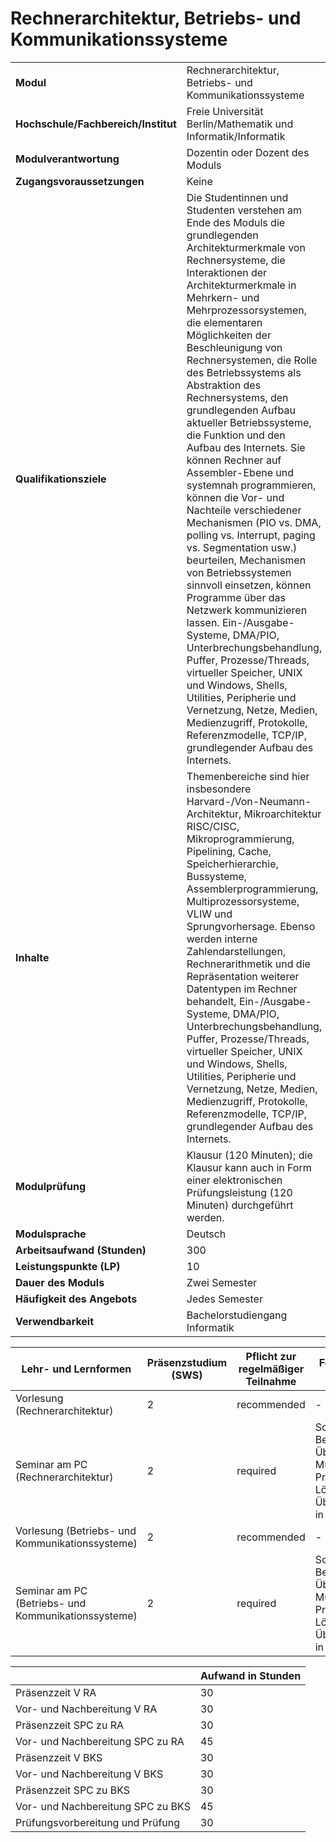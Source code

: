 # Rechnerarchitektur, Betriebs- und Kommunikationssysteme

| | |
|-|-|
|**Modul**                           | Rechnerarchitektur, Betriebs- und Kommunikationssysteme |
|**Hochschule/Fachbereich/Institut** | Freie Universität Berlin/Mathematik und Informatik/Informatik |
|**Modulverantwortung**              | Dozentin oder Dozent des Moduls |
|**Zugangsvoraussetzungen**          | Keine |
|**Qualifikationsziele**             | Die Studentinnen und Studenten verstehen am Ende des Moduls die grundlegenden Architekturmerkmale von Rechnersysteme, die Interaktionen der Architekturmerkmale in Mehrkern- und Mehrprozessorsystemen, die elementaren Möglichkeiten der Beschleunigung von Rechnersystemen, die Rolle des Betriebssystems als Abstraktion des Rechnersystems, den grundlegenden Aufbau aktueller Betriebssysteme, die Funktion und den Aufbau des Internets. Sie können Rechner auf Assembler-Ebene und systemnah programmieren, können die Vor- und Nachteile verschiedener Mechanismen (PIO vs. DMA, polling vs. Interrupt, paging vs. Segmentation usw.) beurteilen, Mechanismen von Betriebssystemen sinnvoll einsetzen, können Programme über das Netzwerk kommunizieren lassen. Ein-/Ausgabe-Systeme, DMA/PIO, Unterbrechungsbehandlung, Puffer, Prozesse/Threads, virtueller Speicher, UNIX und Windows, Shells, Utilities, Peripherie und Vernetzung, Netze, Medien, Medienzugriff, Protokolle, Referenzmodelle, TCP/IP, grundlegender Aufbau des Internets. |
|**Inhalte**                         | Themenbereiche sind hier insbesondere Harvard-/Von-Neumann-Architektur, Mikroarchitektur RISC/CISC, Mikroprogrammierung, Pipelining, Cache, Speicherhierarchie, Bussysteme, Assemblerprogrammierung, Multiprozessorsysteme, VLIW und Sprungvorhersage. Ebenso werden interne Zahlendarstellungen, Rechnerarithmetik und die Repräsentation weiterer Datentypen im Rechner behandelt, Ein-/Ausgabe-Systeme, DMA/PIO, Unterbrechungsbehandlung, Puffer, Prozesse/Threads, virtueller Speicher, UNIX und Windows, Shells, Utilities, Peripherie und Vernetzung, Netze, Medien, Medienzugriff, Protokolle, Referenzmodelle, TCP/IP, grundlegender Aufbau des Internets. |
|**Modulprüfung**                    | Klausur (120 Minuten); die Klausur kann auch in Form einer elektronischen Prüfungsleistung (120 Minuten) durchgeführt werden. |
|**Modulsprache**                    | Deutsch |
|**Arbeitsaufwand (Stunden)**        | 300|
|**Leistungspunkte (LP)**            | 10 |
|**Dauer des Moduls**                | Zwei Semester |
|**Häufigkeit des Angebots**         | Jedes Semester |
|**Verwendbarkeit**                  | Bachelorstudiengang Informatik |

| Lehr- und Lernformen | Präsenzstudium <br> (SWS) | Pflicht zur regelmäßiger Teilnahme | Formen aktiver Teilnahme |
| ---------------------|---------------------------|------------------------------------|------------------------- |
| Vorlesung (Rechnerarchitektur) | 2 | recommended | - |
| Seminar am PC (Rechnerarchitektur) | 2 | required | Schriftliche Bearbeitung der Übungsblätter; Mündliche Präsentation der Lösungen von Übungsaufgaben in den Übungen |
| Vorlesung (Betriebs- und Kommunikationssysteme) | 2 | recommended | - |
| Seminar am PC (Betriebs- und Kommunikationssysteme) | 2 | required | Schriftliche Bearbeitung der Übungsblätter; Mündliche Präsentation der Lösungen von Übungsaufgaben in den Übungen |

|   | Aufwand in Stunden |
| - |--------------------|
| Präsenzzeit V RA | 30 |
| Vor- und Nachbereitung V RA | 30 |
| Präsenzzeit SPC zu RA | 30 |
| Vor- und Nachbereitung SPC zu RA | 45 |
| Präsenzzeit V BKS | 30 |
| Vor- und Nachbereitung V BKS | 30 |
| Präsenzzeit SPC zu BKS | 30 |
| Vor- und Nachbereitung SPC zu BKS | 45 |
| Prüfungsvorbereitung und Prüfung | 30 |
